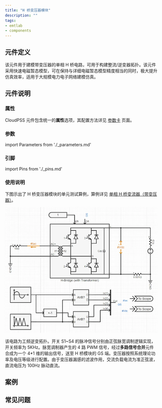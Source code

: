 ```yaml
---
title: "H 桥变压器模块"
description: ""
tags:
- emtlab
- components
---
```


## 元件定义

该元件用于建模带变压器的单相 H 桥电路，可用于构建整流/逆变器拓扑。该元件采用快速电磁暂态模型，可在保持与详细电磁暂态模型精度相当的同时，极大提升仿真效率，适用于大规模电力电子网络建模仿真。

## 元件说明

### 属性

CloudPSS 元件包含统一的**属性**选项，其配置方法详见 [参数卡](docs/documents/software/10-xstudio/20-simstudio/40-workbench/20-function-zone/30-design-tab/30-param-panel/index.md) 页面。

### 参数

import Parameters from './_parameters.md'

<Parameters/>

### 引脚

import Pins from './_pins.md'

<Pins/>

### 使用说明

下图示出了 H 桥变压器模块的单元测试算例，算例详见 [单相 H 桥变流器（带变压器）](https://cloudpss.net/model/CloudPSS/HTModule)。

![单元测试图](./HT_unitest.png)

该电路为工频逆变拓扑。开关 S1\~S4 的脉冲信号分别由正弦脉宽调制逻辑实现，开关频率为 5KHz。脉宽调制器产生的 4 路 PWM 信号，经过**多路信号合并**元件合成为一个 4\*1 维的输出信号，送至 H 桥模块的 GS 端。变压器按照系统理论功率及电压等级进行配置。由于变压器漏感的滤波作用，交流负载电流为准正弦波，直流电压为 100Hz 脉动直流。

## 案例

## 常见问题
